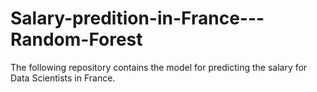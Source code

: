 # Salary-predition-in-France---Random-Forest
The following repository contains the model for predicting the salary for Data Scientists in France.
